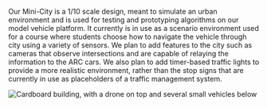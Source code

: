 Our Mini-City is a 1/10 scale design, meant to simulate an urban environment and is used for testing and prototyping algorithms on our model vehicle platform. It currently is in use as a scenario environment used for a course where students choose how to navigate the vehicle through city using a variety of sensors. We plan to add features to the city such as cameras that observe intersections and are capable of relaying the information to the ARC cars. We also plan to add timer-based traffic lights to provide a more realistic environment, rather than the stop signs that are currently in use as placeholders of a traffic management system.

![Cardboard building, with a drone on top and several small vehicles below](/assets/images/minicity.jpeg)